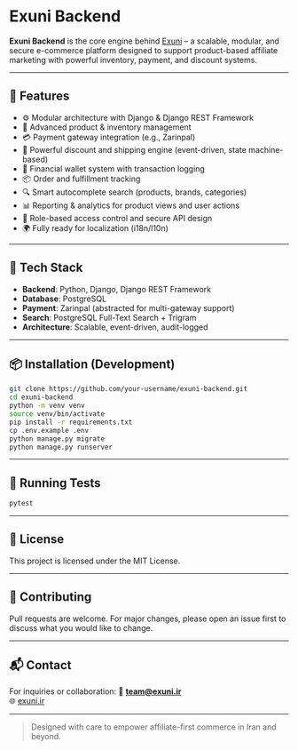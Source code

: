 # Exuni Backend

**Exuni Backend** is the core engine behind [Exuni](https://exuni.ir) – a scalable, modular, and secure e-commerce platform designed to support product-based affiliate marketing with powerful inventory, payment, and discount systems.

---

## 🚀 Features

- ⚙️ Modular architecture with Django & Django REST Framework
- 🛒 Advanced product & inventory management
- 💳 Payment gateway integration (e.g., Zarinpal)
- 🎯 Powerful discount and shipping engine (event-driven, state machine-based)
- 🧾 Financial wallet system with transaction logging
- 📦 Order and fulfillment tracking
- 🔍 Smart autocomplete search (products, brands, categories)
- 📊 Reporting & analytics for product views and user actions
- 🔐 Role-based access control and secure API design
- 🌍 Fully ready for localization (i18n/l10n)

---

## 🧱 Tech Stack

- **Backend**: Python, Django, Django REST Framework
- **Database**: PostgreSQL
- **Payment**: Zarinpal (abstracted for multi-gateway support)
- **Search**: PostgreSQL Full-Text Search + Trigram
- **Architecture**: Scalable, event-driven, audit-logged

---

## 📦 Installation (Development)

```bash
git clone https://github.com/your-username/exuni-backend.git
cd exuni-backend
python -m venv venv
source venv/bin/activate
pip install -r requirements.txt
cp .env.example .env
python manage.py migrate
python manage.py runserver
```

---

## 🧪 Running Tests

```bash
pytest
```

---

## 📄 License

This project is licensed under the MIT License.

---

## 🤝 Contributing

Pull requests are welcome. For major changes, please open an issue first to discuss what you would like to change.

---

## 📬 Contact

For inquiries or collaboration:
📧 **team@exuni.ir**  
🌐 [exuni.ir](https://exuni.ir)

---

> Designed with care to empower affiliate-first commerce in Iran and beyond.
